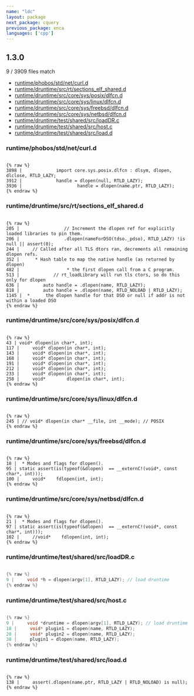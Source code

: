 ```yaml
---
name: "ldc"
layout: package
next_package: cquery
previous_package: enca
languages: ['cpp']
---
```

## 1.3.0
9 / 3909 files match

 - [runtime/phobos/std/net/curl.d](#runtimephobosstdnetcurld)
 - [runtime/druntime/src/rt/sections_elf_shared.d](#runtimedruntimesrcrtsections_elf_sharedd)
 - [runtime/druntime/src/core/sys/posix/dlfcn.d](#runtimedruntimesrccoresysposixdlfcnd)
 - [runtime/druntime/src/core/sys/linux/dlfcn.d](#runtimedruntimesrccoresyslinuxdlfcnd)
 - [runtime/druntime/src/core/sys/freebsd/dlfcn.d](#runtimedruntimesrccoresysfreebsddlfcnd)
 - [runtime/druntime/src/core/sys/netbsd/dlfcn.d](#runtimedruntimesrccoresysnetbsddlfcnd)
 - [runtime/druntime/test/shared/src/loadDR.c](#runtimedruntimetestsharedsrcloaddrc)
 - [runtime/druntime/test/shared/src/host.c](#runtimedruntimetestsharedsrchostc)
 - [runtime/druntime/test/shared/src/load.d](#runtimedruntimetestsharedsrcloadd)

### runtime/phobos/std/net/curl.d

```

{% raw %}
3898 |             import core.sys.posix.dlfcn : dlsym, dlopen, dlclose, RTLD_LAZY;
3912 |             handle = dlopen(null, RTLD_LAZY);
3936 |                     handle = dlopen(name.ptr, RTLD_LAZY);
{% endraw %}

```
### runtime/druntime/src/rt/sections_elf_shared.d

```

{% raw %}
205 |                 // Increment the dlopen ref for explicitly loaded libraries to pin them.
206 |                 .dlopen(nameForDSO(tdso._pdso), RTLD_LAZY) !is null || assert(0);
244 |     // Called after all TLS dtors ran, decrements all remaining dlopen refs.
352 |      * Hash table to map the native handle (as returned by dlopen)
482 |                  * the first dlopen call from a C program.
513 |             // rt_loadLibrary will run tls ctors, so do this only for dlopen
636 |         auto handle = .dlopen(name, RTLD_LAZY);
818 |         auto handle = .dlopen(name, RTLD_NOLOAD | RTLD_LAZY);
1145 |  *      the dlopen handle for that DSO or null if addr is not within a loaded DSO
{% endraw %}

```
### runtime/druntime/src/core/sys/posix/dlfcn.d

```

{% raw %}
43 | void* dlopen(in char*, int);
117 |     void* dlopen(in char*, int);
143 |     void* dlopen(in char*, int);
168 |     void* dlopen(in char*, int);
191 |     void* dlopen(in char*, int);
212 |     void* dlopen(in char*, int);
233 |     void* dlopen(in char*, int);
258 |     void*        dlopen(in char*, int);
{% endraw %}

```
### runtime/druntime/src/core/sys/linux/dlfcn.d

```

{% raw %}
245 | // void* dlopen(in char* __file, int __mode); // POSIX
{% endraw %}

```
### runtime/druntime/src/core/sys/freebsd/dlfcn.d

```

{% raw %}
18 |  * Modes and flags for dlopen().
95 | static assert(is(typeof(&dlopen)  == __externC!(void*, const char*, int)));
100 |     void*    fdlopen(int, int);
{% endraw %}

```
### runtime/druntime/src/core/sys/netbsd/dlfcn.d

```

{% raw %}
21 |  * Modes and flags for dlopen().
97 | static assert(is(typeof(&dlopen)  == __externC!(void*, const char*, int)));
102 |     //void*    fdlopen(int, int);
{% endraw %}

```
### runtime/druntime/test/shared/src/loadDR.c

```cpp

{% raw %}
9 |     void *h = dlopen(argv[1], RTLD_LAZY); // load druntime
{% endraw %}

```
### runtime/druntime/test/shared/src/host.c

```cpp

{% raw %}
9 |     void *druntime = dlopen(argv[1], RTLD_LAZY); // load druntime
18 |     void* plugin1 = dlopen(name, RTLD_LAZY);
20 |     void* plugin2 = dlopen(name, RTLD_LAZY);
38 |     plugin1 = dlopen(name, RTLD_LAZY);
{% endraw %}

```
### runtime/druntime/test/shared/src/load.d

```

{% raw %}
138 |     assert(.dlopen(name.ptr, RTLD_LAZY | RTLD_NOLOAD) is null);
{% endraw %}

```
